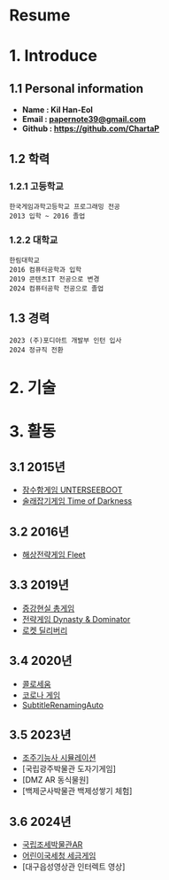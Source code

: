 Resume
===========================
# 1. Introduce
## 1.1 Personal information
 * **Name : Kil Han-Eol**
 * **Email : papernote39@gmail.com**
 * **Github : https://github.com/ChartaP**
## 1.2 학력
### 1.2.1 고등학교
  ```
  한국게임과학고등학교 프로그래밍 전공
  2013 입학 ~ 2016 졸업
  ```
### 1.2.2 대학교
  ```
  한림대학교
  2016 컴퓨터공학과 입학
  2019 콘텐츠IT 전공으로 변경
  2024 컴퓨터공학 전공으로 졸업
  ```
## 1.3 경력
  ```
  2023 (주)포디아트 개발부 인턴 입사
  2024 정규직 전환
  ```
# 2. 기술

# 3. 활동
## 3.1 2015년
 * [잠수함게임 UNTERSEEBOOT](https://github.com/ChartaP/UNTERSEEBOOT)
 * [술래잡기게임 Time of Darkness](https://github.com/ChartaP/SchoolRun)
## 3.2 2016년
 * [해상전략게임 Fleet](https://github.com/ChartaP/FleetRepo)
## 3.3 2019년
 * [증강현실 총게임](https://github.com/ChartaP/BurgerKingGit)
 * [전략게임 Dynasty & Dominator](https://github.com/ChartaP/BattleProject)
 * [로켓 딜리버리](https://github.com/ChartaP/RocketDeliveryProject)
## 3.4 2020년
 * [콜로세움](https://github.com/ChartaP/Colosseum)
 * [코로나 게임](https://github.com/ChartaP/Covid)
 * [SubtitleRenamingAuto](https://github.com/ChartaP/SubtitleRenamingAuto)
## 3.5 2023년
 * [조주기능사 시뮬레이션](https://github.com/ChartaP/metabar)
 * [국립광주박물관 도자기게임]
 * [DMZ AR 동식물원]
 * [백제군사박물관 백제성쌓기 체험]
## 3.6 2024년
 * [국립조세박물관AR](https://play.google.com/store/apps/details?id=com.fourdart.tax_ar&hl=ko&pli=1)
 * [어린이국세청 세금게임](https://taxwebgame.link/)
 * [대구읍성영상관 인터렉트 영상]
